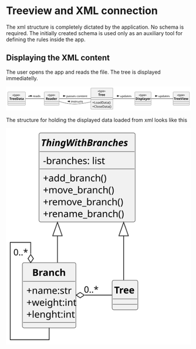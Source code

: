 # Treeview and XML connection

The xml structure is completely dictated by the application.
No schema is required. The initially created schema is used only as an auxiliary tool for defining the rules inside the app. 

## Displaying the XML content
The user opens the app and reads the file. The tree is displayed immediatelly. 

![Domain model](./out/uml/uml/domain_model.svg)


The structure for holding the displayed data loaded from xml looks like this

![Domain model](./out/uml/uml/class_diagram.svg)